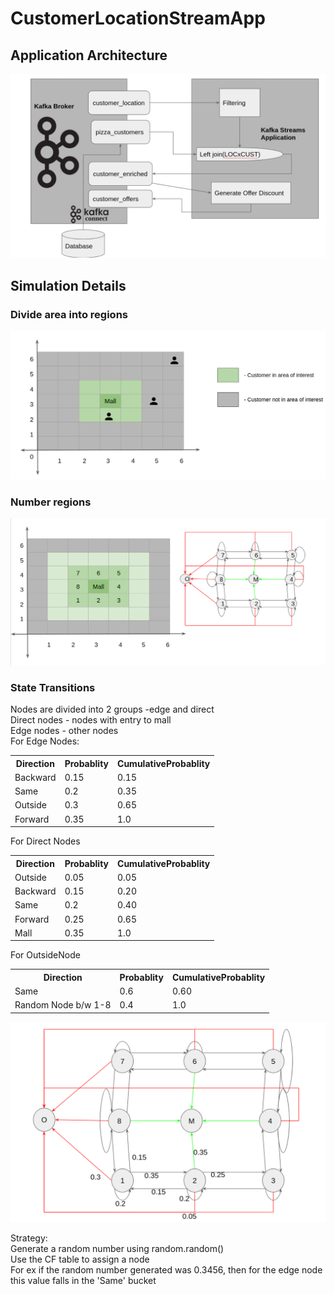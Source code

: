 # CustomerLocationStreamApp
## Application Architecture
![](images/Architecture.png)
## Simulation Details
### Divide area into regions
![](images/Regions.png)
### Number regions
![](images/Regions_Numbers.png)
### State Transitions
Nodes are divided into 2 groups -edge and direct <br/>
Direct nodes - nodes with entry to mall <br/>
Edge nodes - other nodes<br/>
For Edge Nodes:<br/>
<table>
<tr>
  <th>Direction</th><th>Probablity</th><th>CumulativeProbablity</th>
</tr>
<tr>
  <td>Backward</td><td>0.15</td><td>0.15</td>
</tr>
<tr>
  <td>Same</td><td>0.2</td><td>0.35</td>
</tr>
<tr>
  <td>Outside</td><td>0.3</td><td>0.65</td>
</tr>
<tr>
  <td>Forward</td><td>0.35</td><td>1.0</td>
</tr>
</table>

For Direct Nodes
<table>
<tr>
  <th>Direction</th><th>Probablity</th><th>CumulativeProbablity</th>
</tr>
<tr>
  <td>Outside</td><td>0.05</td><td>0.05</td>
</tr>
<tr>
  <td>Backward</td><td>0.15</td><td>0.20</td>
</tr>
<tr>
  <td>Same</td><td>0.2</td><td>0.40</td>
</tr>
<tr>
  <td>Forward</td><td>0.25</td><td>0.65</td>
</tr>
  <tr>
  <td>Mall</td><td>0.35</td><td>1.0</td>
</tr>
</table>

For OutsideNode
<table>
<tr>
  <th>Direction</th><th>Probablity</th><th>CumulativeProbablity</th>
</tr>
<tr>
  <td>Same</td><td>0.6</td><td>0.60</td>
</tr>
<tr>
  <td>Random Node b/w 1-8</td><td>0.4</td><td>1.0</td>
</tr>
</table>

![](images/StateTransitions.png)

Strategy:<br/>
Generate a random number using random.random()<br/>
Use the CF table to assign a node<br/>
For ex if the random number generated was 0.3456, then for the edge node this value falls in the 'Same' bucket
